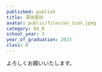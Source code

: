 ```yaml
---
published: publish
title: 深池美玖
avatar: public/files/no_icon.jpeg
category: 04_B
school_year: 3
year_of_graduation: 2023
class: 8
---
```

よろしくお願いいたします。